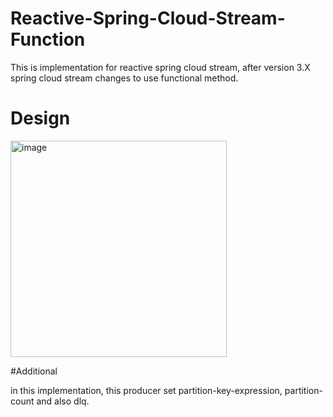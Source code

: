 # Reactive-Spring-Cloud-Stream-Function

This is implementation for reactive spring cloud stream, after version 3.X spring cloud stream changes to use functional method.

# Design

<img width="346" alt="image" src="https://github.com/kckrepository/Reactive-Spring-Cloud-Stream-Function/assets/17265754/39d10acf-b0c2-4bdf-9ffd-4ea4ec6ab362">

#Additional

in this implementation, this producer set partition-key-expression, partition-count and also dlq.
